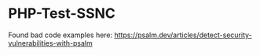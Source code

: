 # PHP-Test-SSNC

Found bad code examples here:
https://psalm.dev/articles/detect-security-vulnerabilities-with-psalm
